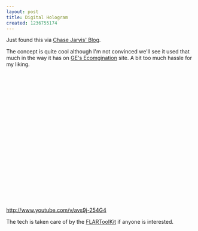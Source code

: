 ```yaml
--- 
layout: post
title: Digital Hologram
created: 1236755174
---
```

Just found this via <a href="http://blog.chasejarvis.com/blog/2009/03/web-images-potential-blown-mind.html">Chase Jarvis' Blog</a>.

The concept is quite cool although I'm not convinced we'll see it used that much in the way it has on <a href="http://ge.ecomagination.com/smartgrid/?c_id=Yahoo#/augmented_reality">GE's Ecomgination</a> site. A bit too much hassle for my liking.


<object width="425" height="344">
<param name="movie" value="http://www.youtube.com/v/avs9j-254G4&hl=en&fs=1&color1=0x3a3a3a&color2=0x999999" />
<param name="allowFullScreen" value="true"></param><param name="allowscriptaccess" value="always" />
<embed src="http://www.youtube.com/v/avs9j-254G4&hl=en&fs=1&color1=0x3a3a3a&color2=0x999999" type="application/x-shockwave-flash" allowscriptaccess="always" allowfullscreen="true" width="425" height="344" />
</object>

http://www.youtube.com/v/avs9j-254G4

The tech is taken care of by the <a href="http://www.libspark.org/wiki/saqoosha/FLARToolKit/en">FLARToolKit</a> if anyone is interested.
